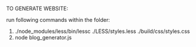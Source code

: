 TO GENERATE WEBSITE:

run following commands within the folder:
1. ./node_modules/less/bin/lessc ./LESS/styles.less ./build/css/styles.css
2. node blog_generator.js
